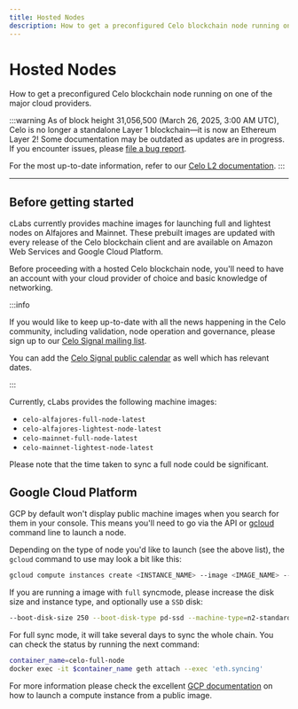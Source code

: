 ```yaml
---
title: Hosted Nodes
description: How to get a preconfigured Celo blockchain node running on one of the major cloud providers.
---
```


# Hosted Nodes

How to get a preconfigured Celo blockchain node running on one of the major cloud providers.

:::warning
As of block height 31,056,500 (March 26, 2025, 3:00 AM UTC), Celo is no longer a standalone Layer 1 blockchain—it is now an Ethereum Layer 2!
Some documentation may be outdated as updates are in progress. If you encounter issues, please [file a bug report](https://github.com/celo-org/docs/issues/new/choose).

For the most up-to-date information, refer to our [Celo L2 documentation](https://docs.celo.org/cel2).
:::

---

## Before getting started

cLabs currently provides machine images for launching full and lightest nodes on Alfajores and Mainnet. These prebuilt images are updated with every release of the Celo blockchain client and are available on Amazon Web Services and Google Cloud Platform.

Before proceeding with a hosted Celo blockchain node, you'll need to have an account with your cloud provider of choice and basic knowledge of networking.

:::info

If you would like to keep up-to-date with all the news happening in the Celo community, including validation, node operation and governance, please sign up to our [Celo Signal mailing list](https://share.hsforms.com/1Qrhush1vSA2WIamd_yL4ow53n4j).

You can add the [Celo Signal public calendar](https://calendar.google.com/calendar/u/0/embed?src=c_9su6ich1uhmetr4ob3sij6kaqs@group.calendar.google.com) as well which has relevant dates.

:::

Currently, cLabs provides the following machine images:

- `celo-alfajores-full-node-latest`
- `celo-alfajores-lightest-node-latest`
- `celo-mainnet-full-node-latest`
- `celo-mainnet-lightest-node-latest`

Please note that the time taken to sync a full node could be significant.

## Google Cloud Platform

GCP by default won't display public machine images when you search for them in your console. This means you'll need to go via the API or [gcloud](https://cloud.google.com/cli) command line to launch a node.

Depending on the type of node you'd like to launch (see the above list), the `gcloud` command to use may look a bit like this:

```bash
gcloud compute instances create <INSTANCE_NAME> --image <IMAGE_NAME> --image-project devopsre --project <YOUR_GCP_PROJECT>
```

If you are running a image with `full` syncmode, please increase the disk size and instance type, and optionally use a `SSD` disk:

```bash
--boot-disk-size 250 --boot-disk-type pd-ssd --machine-type=n2-standard-4 
```

For full sync mode, it will take several days to sync the whole chain. You can check the status by running the next command:

```bash
container_name=celo-full-node
docker exec -it $container_name geth attach --exec 'eth.syncing'
```

For more information please check the excellent [GCP documentation](https://cloud.google.com/compute/docs/images) on how to launch a compute instance from a public image.
